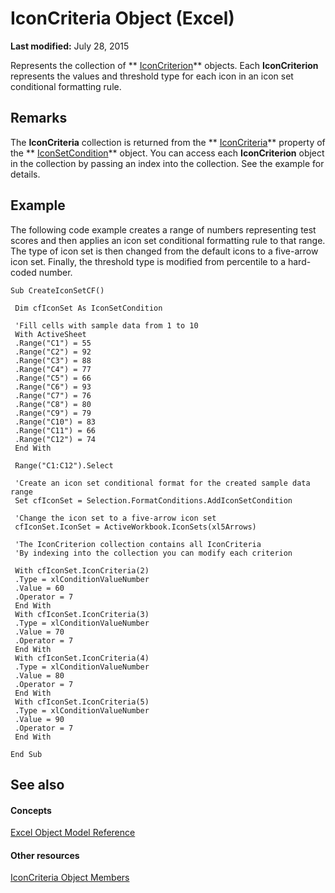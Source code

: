 
# IconCriteria Object (Excel)

 **Last modified:** July 28, 2015

Represents the collection of  ** [IconCriterion](3517d900-4d84-2ded-ccb1-a3d78d3f6c09.md)** objects. Each **IconCriterion** represents the values and threshold type for each icon in an icon set conditional formatting rule.

## Remarks

The  **IconCriteria** collection is returned from the ** [IconCriteria](d1e8b186-2f84-3160-9a57-be7d1a38889d.md)** property of the ** [IconSetCondition](e3c4ef69-4d95-87c9-5059-805775288e24.md)** object. You can access each **IconCriterion** object in the collection by passing an index into the collection. See the example for details.


## Example

The following code example creates a range of numbers representing test scores and then applies an icon set conditional formatting rule to that range. The type of icon set is then changed from the default icons to a five-arrow icon set. Finally, the threshold type is modified from percentile to a hard-coded number.


```
Sub CreateIconSetCF() 
 
 Dim cfIconSet As IconSetCondition 
 
 'Fill cells with sample data from 1 to 10 
 With ActiveSheet 
 .Range("C1") = 55 
 .Range("C2") = 92 
 .Range("C3") = 88 
 .Range("C4") = 77 
 .Range("C5") = 66 
 .Range("C6") = 93 
 .Range("C7") = 76 
 .Range("C8") = 80 
 .Range("C9") = 79 
 .Range("C10") = 83 
 .Range("C11") = 66 
 .Range("C12") = 74 
 End With 
 
 Range("C1:C12").Select 
 
 'Create an icon set conditional format for the created sample data range 
 Set cfIconSet = Selection.FormatConditions.AddIconSetCondition 
 
 'Change the icon set to a five-arrow icon set 
 cfIconSet.IconSet = ActiveWorkbook.IconSets(xl5Arrows) 
 
 'The IconCriterion collection contains all IconCriteria 
 'By indexing into the collection you can modify each criterion 
 
 With cfIconSet.IconCriteria(2) 
 .Type = xlConditionValueNumber 
 .Value = 60 
 .Operator = 7 
 End With 
 With cfIconSet.IconCriteria(3) 
 .Type = xlConditionValueNumber 
 .Value = 70 
 .Operator = 7 
 End With 
 With cfIconSet.IconCriteria(4) 
 .Type = xlConditionValueNumber 
 .Value = 80 
 .Operator = 7 
 End With 
 With cfIconSet.IconCriteria(5) 
 .Type = xlConditionValueNumber 
 .Value = 90 
 .Operator = 7 
 End With 
 
End Sub
```


## See also


#### Concepts


 [Excel Object Model Reference](11ea8598-8a20-92d5-f98b-0da04263bf2c.md)
#### Other resources


 [IconCriteria Object Members](edc1673e-df21-35a0-ce1b-ac0eb0cba126.md)
